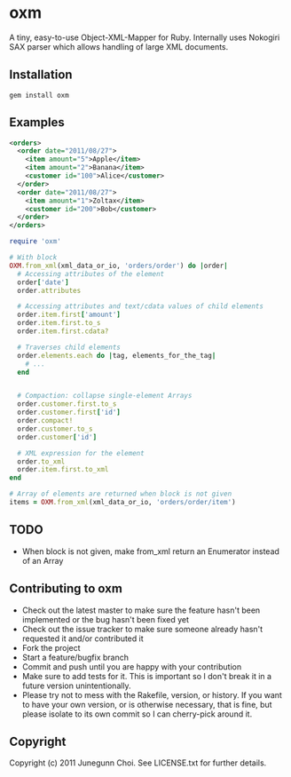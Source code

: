 # oxm

A tiny, easy-to-use Object-XML-Mapper for Ruby. 
Internally uses Nokogiri SAX parser which allows handling of large XML documents.

## Installation

```
gem install oxm
```

## Examples

```xml
<orders>
  <order date="2011/08/27">
    <item amount="5">Apple</item>
    <item amount="2">Banana</item>
    <customer id="100">Alice</customer>
  </order>
  <order date="2011/08/27">
    <item amount="1">Zoltax</item>
    <customer id="200">Bob</customer>
  </order>
</orders>
```

```ruby
require 'oxm'

# With block
OXM.from_xml(xml_data_or_io, 'orders/order') do |order|
  # Accessing attributes of the element
  order['date']
  order.attributes

  # Accessing attributes and text/cdata values of child elements
  order.item.first['amount']
  order.item.first.to_s
  order.item.first.cdata?

  # Traverses child elements
  order.elements.each do |tag, elements_for_the_tag|
    # ...
  end


  # Compaction: collapse single-element Arrays
  order.customer.first.to_s
  order.customer.first['id']
  order.compact!
  order.customer.to_s
  order.customer['id']

  # XML expression for the element
  order.to_xml
  order.item.first.to_xml
end

# Array of elements are returned when block is not given
items = OXM.from_xml(xml_data_or_io, 'orders/order/item')
```

## TODO
* When block is not given, make from_xml return an Enumerator instead of an Array

## Contributing to oxm
 
* Check out the latest master to make sure the feature hasn't been implemented or the bug hasn't been fixed yet
* Check out the issue tracker to make sure someone already hasn't requested it and/or contributed it
* Fork the project
* Start a feature/bugfix branch
* Commit and push until you are happy with your contribution
* Make sure to add tests for it. This is important so I don't break it in a future version unintentionally.
* Please try not to mess with the Rakefile, version, or history. If you want to have your own version, or is otherwise necessary, that is fine, but please isolate to its own commit so I can cherry-pick around it.

## Copyright

Copyright (c) 2011 Junegunn Choi. See LICENSE.txt for
further details.


